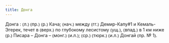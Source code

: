 ```yaml
---
title: Донга
---
```


Донга
: ⦅л.⦆ ⦅пр.⦆ ⦅р.⦆ Кача; ⦅нач.⦆ между ⦅гг.⦆ Демир-Капу#1 и Кемаль-Эгерек, течет в ⦅верх.⦆ по глубокому лесистому ⦅ущ.⦆, ⦅впад.⦆ в 1 км ниже ⦅р.⦆ Писара – Донга – ⦅монг.⦆ ⦅и.л.⦆; ⦅ср.⦆ ⦅тюрк.⦆ ⦅и.л.⦆ Донгай ⦅пр. № 1⦆.
